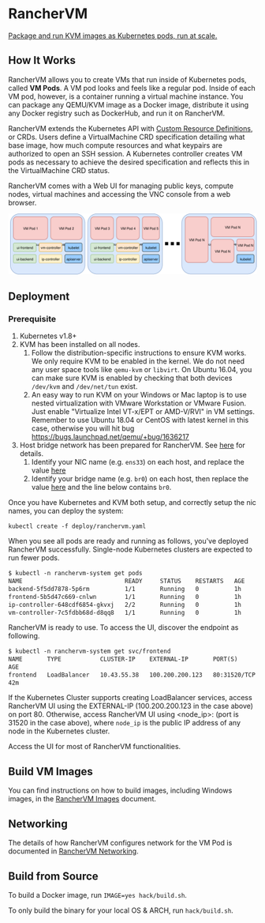 # RancherVM

[Package and run KVM images as Kubernetes pods, run at scale.](https://rancher.com/blog/2018/2018-04-27-ranchervm-now-available-on-kubernetes/)

## How It Works

RancherVM allows you to create VMs that run inside of Kubernetes pods, called
**VM Pods**. A VM pod looks and feels like a regular pod. Inside of each VM
pod, however, is a container running a virtual machine instance. You can
package any QEMU/KVM image as a Docker image, distribute it using any Docker
registry such as DockerHub, and run it on RancherVM.

RancherVM extends the Kubernetes API with [Custom Resource Definitions](https://kubernetes.io/docs/concepts/api-extension/custom-resources/), or CRDs.
Users define a VirtualMachine CRD specification detailing what base image, how
much compute resources and what keypairs are authorized to open an SSH session. 
A Kubernetes controller creates VM pods as necessary to achieve the desired
specification and reflects this in the VirtualMachine CRD status.

RancherVM comes with a Web UI for managing public keys, compute nodes, virtual
machines and accessing the VNC console from a web browser.

![How it works](docs/highlevel.svg "How it works")

## Deployment

### Prerequisite
1. Kubernetes v1.8+
2. KVM has been installed on all nodes.
    1. Follow the distribution-specific instructions to ensure KVM works. We only
require KVM to be enabled in the kernel. We do not need any user space tools
like `qemu-kvm` or `libvirt`. On Ubuntu 16.04, you can make sure KVM is enabled
by checking that both devices `/dev/kvm` and `/dev/net/tun` exist.
    2. An easy way to run KVM on your Windows or Mac laptop is to use nested
virtualization with VMware Workstation or VMware Fusion. Just enable
"Virtualize Intel VT-x/EPT or AMD-V/RVI" in VM settings. Remember to use Ubuntu 18.04 or CentOS with latest kernel in this case, otherwise you will hit bug https://bugs.launchpad.net/qemu/+bug/1636217
3. Host bridge network has been prepared for RancherVM. See [here](https://github.com/rancher/vm/blob/master/docs/networking.md#bridge-to-the-host-network) for details.
    1. Identify your NIC name (e.g. `ens33`) on each host, and replace the value [here](https://github.com/rancher/vm/blob/master/deploy/ranchervm.yaml#L162)
    2. Identify your bridge name (e.g. `br0`) on each host, then replace the value [here](https://github.com/rancher/vm/blob/master/deploy/ranchervm.yaml#L197) and the line below contains `br0`.

Once you have Kubernetes and KVM both setup, and correctly setup the nic names, you can deploy the system:

```
kubectl create -f deploy/ranchervm.yaml
```

When you see all pods are ready and running as follows, you've deployed RancherVM
successfully. Single-node Kubernetes clusters are expected to run fewer pods.

```
$ kubectl -n ranchervm-system get pods
NAME                             READY     STATUS    RESTARTS   AGE
backend-5f5dd7878-5p6rm          1/1       Running   0          1h
frontend-5b5d47c669-cnlwn        1/1       Running   0          1h
ip-controller-648cdf6854-gkvxj   2/2       Running   0          1h
vm-controller-7c5fdbb68d-d8qq8   1/1       Running   0          1h
```

RancherVM is ready to use. To access the UI, discover the endpoint as following.

```
$ kubectl -n ranchervm-system get svc/frontend
NAME       TYPE           CLUSTER-IP    EXTERNAL-IP       PORT(S)        AGE
frontend   LoadBalancer   10.43.55.38   100.200.200.123   80:31520/TCP   42m
```

If the Kubernetes Cluster supports creating LoadBalancer services, access RancherVM UI using the EXTERNAL-IP (100.200.200.123 in the case above) on port 80. Otherwise, access RancherVM UI using <node_ip>:<port> (port is 31520 in the case above), where `node_ip` is the public IP address of any node in the Kubernetes cluster.

Access the UI for most of RancherVM functionalities.

## Build VM Images

You can find instructions on how to build images, including Windows images,
in the [RancherVM Images](docs/images.md) document.

## Networking

The details of how RancherVM configures network for the VM Pod is documented
in [RancherVM Networking](docs/networking.md).

## Build from Source

To build a Docker image, run `IMAGE=yes hack/build.sh`.

To only build the binary for your local OS & ARCH, run `hack/build.sh`.
